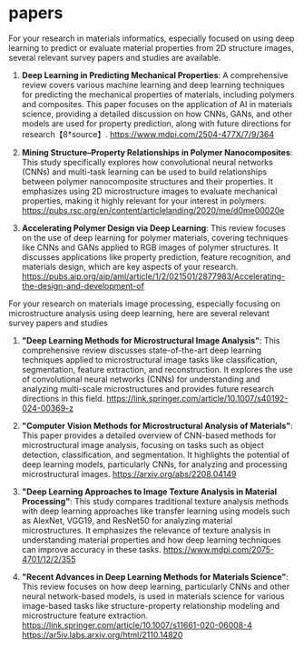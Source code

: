 # papers

For your research in materials informatics, especially focused on using deep learning to predict or evaluate material properties from 2D structure images, several relevant survey papers and studies are available.

1. **Deep Learning in Predicting Mechanical Properties**: A comprehensive review covers various machine learning and deep learning techniques for predicting the mechanical properties of materials, including polymers and composites. This paper focuses on the application of AI in materials science, providing a detailed discussion on how CNNs, GANs, and other models are used for property prediction, along with future directions for research【8†source】. https://www.mdpi.com/2504-477X/7/9/364

2. **Mining Structure–Property Relationships in Polymer Nanocomposites**: This study specifically explores how convolutional neural networks (CNNs) and multi-task learning can be used to build relationships between polymer nanocomposite structures and their properties. It emphasizes using 2D microstructure images to evaluate mechanical properties, making it highly relevant for your interest in polymers. https://pubs.rsc.org/en/content/articlelanding/2020/me/d0me00020e

3. **Accelerating Polymer Design via Deep Learning**: This review focuses on the use of deep learning for polymer materials, covering techniques like CNNs and GANs applied to RGB images of polymer structures. It discusses applications like property prediction, feature recognition, and materials design, which are key aspects of your research. https://pubs.aip.org/aip/aml/article/1/2/021501/2877983/Accelerating-the-design-and-development-of



For your research on materials image processing, especially focusing on microstructure analysis using deep learning, here are several relevant survey papers and studies

1. **"Deep Learning Methods for Microstructural Image Analysis"**: This comprehensive review discusses state-of-the-art deep learning techniques applied to microstructural image tasks like classification, segmentation, feature extraction, and reconstruction. It explores the use of convolutional neural networks (CNNs) for understanding and analyzing multi-scale microstructures and provides future research directions in this field. https://link.springer.com/article/10.1007/s40192-024-00369-z

2. **"Computer Vision Methods for Microstructural Analysis of Materials"**: This paper provides a detailed overview of CNN-based methods for microstructural image analysis, focusing on tasks such as object detection, classification, and segmentation. It highlights the potential of deep learning models, particularly CNNs, for analyzing and processing microstructural images. https://arxiv.org/abs/2208.04149

3. **"Deep Learning Approaches to Image Texture Analysis in Material Processing"**: This study compares traditional texture analysis methods with deep learning approaches like transfer learning using models such as AlexNet, VGG19, and ResNet50 for analyzing material microstructures. It emphasizes the relevance of texture analysis in understanding material properties and how deep learning techniques can improve accuracy in these tasks. https://www.mdpi.com/2075-4701/12/2/355

4. **"Recent Advances in Deep Learning Methods for Materials Science"**: This review focuses on how deep learning, particularly CNNs and other neural network-based models, is used in materials science for various image-based tasks like structure-property relationship modeling and microstructure feature extraction.
https://link.springer.com/article/10.1007/s11661-020-06008-4
https://ar5iv.labs.arxiv.org/html/2110.14820
